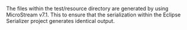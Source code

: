 The files within the test/resource directory are generated by using MicroStream v7.1.  This to ensure that the serialization within the Eclipse Serializer project generates identical output.  